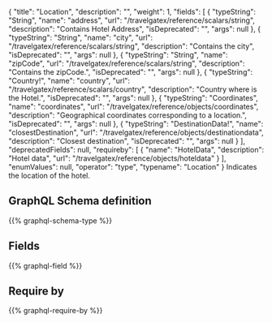 {
  "title": "Location",
  "description": "",
  "weight": 1,
  "fields": [
    {
      "typeString": "String",
      "name": "address",
      "url": "/travelgatex/reference/scalars/string",
      "description": "Contains Hotel Address",
      "isDeprecated": "",
      "args": null
    },
    {
      "typeString": "String",
      "name": "city",
      "url": "/travelgatex/reference/scalars/string",
      "description": "Contains the city",
      "isDeprecated": "",
      "args": null
    },
    {
      "typeString": "String",
      "name": "zipCode",
      "url": "/travelgatex/reference/scalars/string",
      "description": "Contains the zipCode.",
      "isDeprecated": "",
      "args": null
    },
    {
      "typeString": "Country!",
      "name": "country",
      "url": "/travelgatex/reference/scalars/country",
      "description": "Country where is the Hotel.",
      "isDeprecated": "",
      "args": null
    },
    {
      "typeString": "Coordinates",
      "name": "coordinates",
      "url": "/travelgatex/reference/objects/coordinates",
      "description": "Geographical coordinates corresponding to a location.",
      "isDeprecated": "",
      "args": null
    },
    {
      "typeString": "DestinationData!",
      "name": "closestDestination",
      "url": "/travelgatex/reference/objects/destinationdata",
      "description": "Closest destination",
      "isDeprecated": "",
      "args": null
    }
  ],
  "deprecatedFields": null,
  "requireby": [
    {
      "name": "HotelData",
      "description": "Hotel data",
      "url": "/travelgatex/reference/objects/hoteldata"
    }
  ],
  "enumValues": null,
  "operator": "type",
  "typename": "Location"
}
Indicates the location of the hotel.
## GraphQL Schema definition

{{% graphql-schema-type %}}

## Fields

{{% graphql-field %}}

## Require by

{{% graphql-require-by %}}
